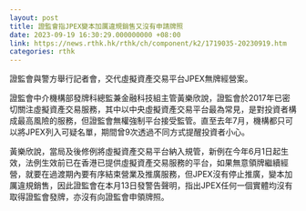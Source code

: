 ```yaml
---
layout: post
title: 證監會指JPEX變本加厲違規銷售又沒有申請牌照
date: 2023-09-19 16:30:29.000000000 +08:00
link: https://news.rthk.hk/rthk/ch/component/k2/1719035-20230919.htm
categories: rthk
---
```


證監會與警方舉行記者會，交代虛擬資產交易平台JPEX無牌經營案。

證監會中介機構部發牌科總監兼金融科技組主管黃樂欣說，證監會於2017年已密切關注虛擬資產交易服務，其中以中央虛擬資產交易平台最為常見，是對投資者構成最高風險的服務，但證監會無權強制平台接受監管。直至去年7月，機構都只可以將JPEX列入可疑名單，期間曾9次透過不同方式提醒投資者小心。

黃樂欣說，當局及後修例將虛擬資產交易平台納入規管，新例在今年6月1日起生效，法例生效前已在香港已提供虛擬資產交易服務的平台，如果無意領牌繼續經營，就要在過渡期內要有序結束營業及推廣服務，但JPEX沒有停止推廣，變本加厲違規銷售，因此證監會在本月13日發警告聲明，指出JPEX任何一個實體均沒有取得證監會發牌，亦沒有向證監會申領牌照。
